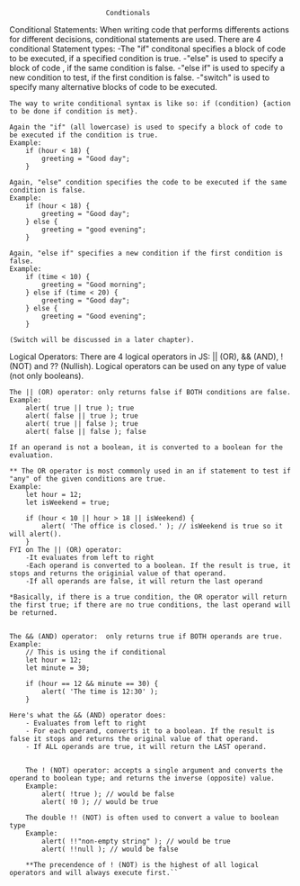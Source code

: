                             Condtionals

Conditional Statements:
    When writing code that performs differents actions for different decisions, conditional statements are used. There are 4 conditional Statement types:
            -The "if" conditonal specifies a block of code to be executed, if a specified condition is true.
            -"else" is used to specify a block of code , if the same condition is false. 
            -"else if" is used to specify a new condition to test, if the first condition is false.
            -"switch" is used to specify many alternative blocks of code to be executed.
    
    The way to write conditional syntax is like so: if (condition) {action to be done if condition is met}. 

    Again the "if" (all lowercase) is used to specify a block of code to be executed if the condition is true.
    Example:
        if (hour < 18) {
            greeting = "Good day";
        }
    
    Again, "else" condition specifies the code to be executed if the same condition is false.
    Example: 
        if (hour < 18) {
            greeting = "Good day";
        } else {
            greeting = "good evening";
        }
    
    Again, "else if" specifies a new condition if the first condition is false.
    Example: 
        if (time < 10) {
            greeting = "Good morning";
        } else if (time < 20) {
            greeting = "Good day";
        } else {
            greeting = "Good evening";
        }
    
    (Switch will be discussed in a later chapter).

Logical Operators:
    There are 4 logical operators in JS: || (OR), && (AND), ! (NOT) and ?? (Nullish). Logical operators can be used on any type of value (not only booleans).

    The || (OR) operator: only returns false if BOTH conditions are false. 
    Example:
        alert( true || true ); true
        alert( false || true ); true
        alert( true || false ); true
        alert( false || false ); false
    
    If an operand is not a boolean, it is converted to a boolean for the evaluation. 
   
    ** The OR operator is most commonly used in an if statement to test if "any" of the given conditions are true.
    Example: 
        let hour = 12;
        let isWeekend = true;

        if (hour < 10 || hour > 18 || isWeekend) {
            alert( 'The office is closed.' ); // isWeekend is true so it will alert().
        }
    FYI on The || (OR) operator:
        -It evaluates from left to right
        -Each operand is converted to a boolean. If the result is true, it stops and returns the originial value of that operand.
        -If all operands are false, it will return the last operand

    *Basically, if there is a true condition, the OR operator will return the first true; if there are no true conditions, the last operand will be returned.


    The && (AND) operator:  only returns true if BOTH operands are true. 
    Example:
        // This is using the if conditional 
        let hour = 12;
        let minute = 30;

        if (hour == 12 && minute == 30) {
            alert( 'The time is 12:30' );
        }
    
    Here's what the && (AND) operator does:
        - Evaluates from left to right
        - For each operand, converts it to a boolean. If the result is false it stops and returns the original value of that operand.  
        - If ALL operands are true, it will return the LAST operand.

        
        The ! (NOT) operator: accepts a single argument and converts the operand to boolean type; and returns the inverse (opposite) value. 
        Example: 
            alert( !true ); // would be false
            alert( !0 ); // would be true

        The double !! (NOT) is often used to convert a value to boolean type
        Example:
            alert( !!"non-empty string" ); // would be true
            alert( !!null ); // would be false

        **The precendence of ! (NOT) is the highest of all logical operators and will always execute first.``